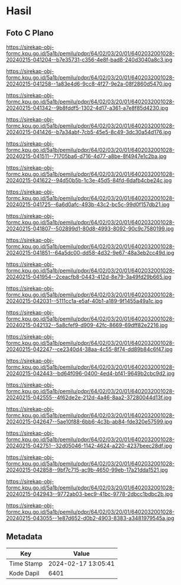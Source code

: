 # Hasil

## Foto C Plano

https://sirekap-obj-formc.kpu.go.id/5a1b/pemilu/pdpr/64/02/03/20/01/6402032001028-20240215-041204--b7e35731-c356-4e8f-bad8-240d3040a8c3.jpg

https://sirekap-obj-formc.kpu.go.id/5a1b/pemilu/pdpr/64/02/03/20/01/6402032001028-20240215-041258--1a83e4d6-9cc8-4f27-9e2a-08f2860d5470.jpg

https://sirekap-obj-formc.kpu.go.id/5a1b/pemilu/pdpr/64/02/03/20/01/6402032001028-20240215-041342--9b8fddf5-1302-4d17-a361-a7e8f85d4230.jpg

https://sirekap-obj-formc.kpu.go.id/5a1b/pemilu/pdpr/64/02/03/20/01/6402032001028-20240215-041426--b7a34abf-7cb5-45e5-8c49-3dc30a54d176.jpg

https://sirekap-obj-formc.kpu.go.id/5a1b/pemilu/pdpr/64/02/03/20/01/6402032001028-20240215-041511--71705ba6-d716-4d77-a8be-8f4947e1c2ba.jpg

https://sirekap-obj-formc.kpu.go.id/5a1b/pemilu/pdpr/64/02/03/20/01/6402032001028-20240215-041622--94d50b5b-1c3e-45d5-84fd-6dafb4cbe24c.jpg

https://sirekap-obj-formc.kpu.go.id/5a1b/pemilu/pdpr/64/02/03/20/01/6402032001028-20240215-041725--6a6d0afc-493b-43c2-bc5c-99d0f157db21.jpg

https://sirekap-obj-formc.kpu.go.id/5a1b/pemilu/pdpr/64/02/03/20/01/6402032001028-20240215-041807--502899d1-80d8-4993-8092-90c9c7580199.jpg

https://sirekap-obj-formc.kpu.go.id/5a1b/pemilu/pdpr/64/02/03/20/01/6402032001028-20240215-041851--64a5dc00-dd58-4d32-9e67-48a3eb2cc49d.jpg

https://sirekap-obj-formc.kpu.go.id/5a1b/pemilu/pdpr/64/02/03/20/01/6402032001028-20240215-041954--2ceacfb8-0443-412d-8e79-3a49fd29b665.jpg

https://sirekap-obj-formc.kpu.go.id/5a1b/pemilu/pdpr/64/02/03/20/01/6402032001028-20240215-042031--5111cc1a-e5af-40b1-a189-9f1455a49a1c.jpg

https://sirekap-obj-formc.kpu.go.id/5a1b/pemilu/pdpr/64/02/03/20/01/6402032001028-20240215-042132--5a8cfef9-d909-42fc-8669-69dff82e2216.jpg

https://sirekap-obj-formc.kpu.go.id/5a1b/pemilu/pdpr/64/02/03/20/01/6402032001028-20240215-042247--ce2340d4-38aa-4c55-8f74-dd89b84c6f47.jpg

https://sirekap-obj-formc.kpu.go.id/5a1b/pemilu/pdpr/64/02/03/20/01/6402032001028-20240215-042443--bd64f096-0400-4ed4-bf41-9649b2cbc9d2.jpg

https://sirekap-obj-formc.kpu.go.id/5a1b/pemilu/pdpr/64/02/03/20/01/6402032001028-20240215-042555--4f62de2e-212d-4a46-8aa2-37280044d13f.jpg

https://sirekap-obj-formc.kpu.go.id/5a1b/pemilu/pdpr/64/02/03/20/01/6402032001028-20240215-042647--5ae10f88-6bb6-4c3b-ab84-fde320e57599.jpg

https://sirekap-obj-formc.kpu.go.id/5a1b/pemilu/pdpr/64/02/03/20/01/6402032001028-20240215-042751--32d05046-1142-4624-a220-4237beec28df.jpg

https://sirekap-obj-formc.kpu.go.id/5a1b/pemilu/pdpr/64/02/03/20/01/6402032001028-20240215-042858--9bf7c715-ac9b-4650-99eb-17a21dda1521.jpg

https://sirekap-obj-formc.kpu.go.id/5a1b/pemilu/pdpr/64/02/03/20/01/6402032001028-20240215-042943--9772ab03-bec9-41bc-9778-2dbcc1bdbc2b.jpg

https://sirekap-obj-formc.kpu.go.id/5a1b/pemilu/pdpr/64/02/03/20/01/6402032001028-20240215-043055--1e87d652-d0b2-4903-8383-a3481979545a.jpg


## Metadata

| Key        | Value               |
| ---------- | ------------------- |
| Time Stamp | 2024-02-17 13:05:41 |
| Kode Dapil | 6401                |




